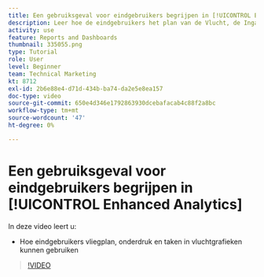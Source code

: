 ```yaml
---
title: Een gebruiksgeval voor eindgebruikers begrijpen in [!UICONTROL Enhanced Analytics]
description: Leer hoe de eindgebruikers het plan van de Vlucht, de Ingang, en Taken in vluchtgrafieken zouden kunnen gebruiken.
activity: use
feature: Reports and Dashboards
thumbnail: 335055.png
type: Tutorial
role: User
level: Beginner
team: Technical Marketing
kt: 8712
exl-id: 2b6e88e4-d71d-434b-ba74-da2e5e8ea157
doc-type: video
source-git-commit: 650e4d346e1792863930dcebafacab4c88f2a8bc
workflow-type: tm+mt
source-wordcount: '47'
ht-degree: 0%

---
```


# Een gebruiksgeval voor eindgebruikers begrijpen in [!UICONTROL Enhanced Analytics]

In deze video leert u:

* Hoe eindgebruikers vliegplan, onderdruk en taken in vluchtgrafieken kunnen gebruiken

>[!VIDEO](https://video.tv.adobe.com/v/335055/?quality=12&learn=on)
